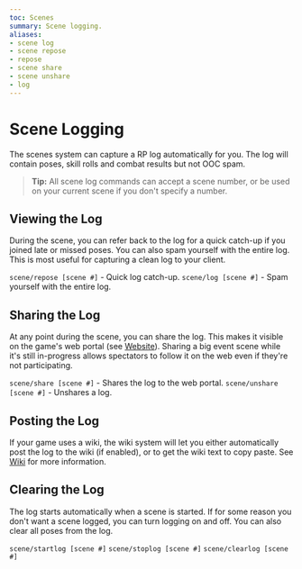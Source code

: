 ```yaml
---
toc: Scenes
summary: Scene logging.
aliases:
- scene log
- scene repose
- repose
- scene share
- scene unshare
- log
---
```

# Scene Logging

The scenes system can capture a RP log automatically for you.  The log will contain poses, skill rolls and combat results but not OOC spam.

> **Tip:** All scene log commands can accept a scene number, or be used on your current scene if you don't specify a number.

## Viewing the Log

During the scene, you can refer back to the log for a quick catch-up if you joined late or missed poses.  You can also spam yourself with the entire log.  This is most useful for capturing a clean log to your client.

`scene/repose [scene #]` - Quick log catch-up.
`scene/log [scene #]` - Spam yourself with the entire log.

## Sharing the Log

At any point during the scene, you can share the log.  This makes it visible on the game's web portal (see [Website](/help/website)).  Sharing a big event scene while it's still in-progress allows spectators to follow it on the web even if they're not participating.

`scene/share [scene #]` - Shares the log to the web portal.
`scene/unshare [scene #]` - Unshares a log.

## Posting the Log

If your game uses a wiki, the wiki system will let you either automatically post the log to the wiki (if enabled), or to get the wiki text to copy paste.  See [Wiki](/help/wiki) for more information.

## Clearing the Log

The log starts automatically when a scene is started.  If for some reason you don't want a scene logged, you can turn logging on and off.  You can also clear all poses from the log.

`scene/startlog [scene #]`
`scene/stoplog [scene #]`
`scene/clearlog [scene #]`